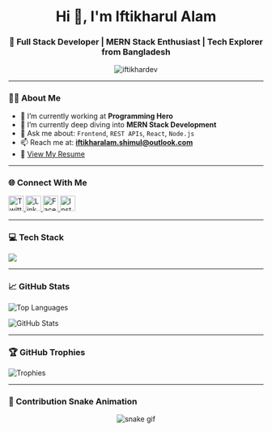 <h1 align="center">Hi 👋, I'm Iftikharul Alam</h1>
<h3 align="center">🚀 Full Stack Developer | MERN Stack Enthusiast | Tech Explorer from Bangladesh</h3>

<p align="center">
  <img src="https://komarev.com/ghpvc/?username=iftikhardev&label=Profile%20views&color=0e75b6&style=flat" alt="iftikhardev" />
</p>

---

### 👨‍💻 About Me

- 🔭 I’m currently working at **Programming Hero**
- 🌱 I’m currently deep diving into **MERN Stack Development**
- 💬 Ask me about: `Frontend`, `REST APIs`, `React`, `Node.js`
- 📫 Reach me at: **iftikharalam.shimul@outlook.com**
- 📄 [View My Resume](https://drive.google.com/file/d/1UUksKxrwPld-Xq2-_ZOFvDj06rWZ34QV/view?usp=sharing)

---

### 🌐 Connect With Me

<p align="left">
  <a href="https://x.com/iftikhar15_alam" target="_blank">
    <img src="https://skillicons.dev/icons?i=twitter" height="30" alt="Twitter" />
  </a>
  <a href="https://www.linkedin.com/in/deviftikhar/" target="_blank">
    <img src="https://skillicons.dev/icons?i=linkedin" height="30" alt="LinkedIn" />
  </a>
  <a href="https://www.facebook.com/eitaamar/" target="_blank">
    <img src="https://skillicons.dev/icons?i=facebook" height="30" alt="Facebook" />
  </a>
  <a href="https://www.instagram.com/shimul_scofield/" target="_blank">
    <img src="https://skillicons.dev/icons?i=instagram" height="30" alt="Instagram" />
  </a>
</p>

---

### 💻 Tech Stack

<p align="left">
  <img src="https://skillicons.dev/icons?i=react,nodejs,express,mongodb,tailwind,js,html,css,bootstrap,figma,c,cpp" />
</p>

---

### 📈 GitHub Stats

<p align="left">
  <img src="https://github-readme-stats.vercel.app/api/top-langs?username=iftikhardev&show_icons=true&locale=en&layout=compact" alt="Top Languages" />
</p>

<p align="left">
  <img src="https://github-readme-stats.vercel.app/api?username=iftikhardev&show_icons=true&locale=en" alt="GitHub Stats" />
</p>

---

### 🏆 GitHub Trophies

<p align="left">
  <img src="https://github-profile-trophy.vercel.app/?username=iftikhardev&theme=onedark&column=7" alt="Trophies" />
</p>

---

### 🐍 Contribution Snake Animation

<p align="center">
  <img src="https://raw.githubusercontent.com/iftikhardev/iftikhardev/output/github-contribution-grid-snake.svg" alt="snake gif" />
</p>
